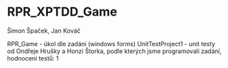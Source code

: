 # RPR_XPTDD_Game

Šimon Špaček, Jan Kováč

RPR_Game - úkol dle zadání (windows forms)
UnitTestProject1 - unit testy od Ondřeje Hrušky a Honzi Štorka, podle kterých jsme programovali zadání, hodnocení testů: 1
